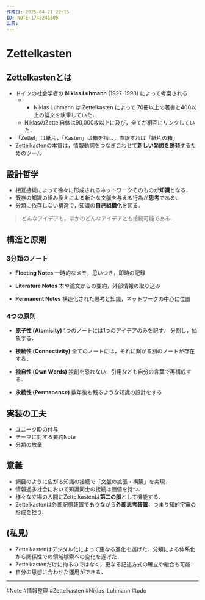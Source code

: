 ```yaml
---
作成日: 2025-04-21 22:15
ID: NOTE-1745241305
出典:
---
```


# Zettelkasten

## Zettelkastenとは

- ドイツの社会学者の **Niklas Luhmann** (1927-1998) によって考案される 
	- - Niklas Luhmann は Zettelkasten によって 70冊以上の著書と400以上の論文を執筆していた．
	- NiklasのZettel自体は90,000枚以上に及び，全てが相互にリンクしていた．
- 「Zettel」は紙片，「Kasten」は箱を指し，直訳すれば「紙片の箱」
- Zettelkastenの本質は，情報動詞をつなぎ合わせて**新しい発想を誘発**するためのツール
## 設計哲学

- 相互接続によって徐々に形成されるネットワークそのものが**知識**となる．
- 既存の知識の組み換えによる新たな文脈を与える行為が**思考**である．
- 分類に依存しない構造で，知識の**自己組織化**を図る．

> どんなアイデアも，ほかのどんなアイデアとも接続可能である．

## 構造と原則

### 3分類のノート

- **Fleeting Notes**
	一時的なメモ，思いつき，即時の記録

- **Literature Notes**
	本や論文からの要約，外部情報の取り込み

- **Permanent Notes**
	構造化された思考と知識，ネットワークの中心に位置
### 4つの原則

- **原子性 (Atomicity)**
	1つのノートには1つのアイデアのみを記す．
	分割し，抽象する．

- **接続性 (Connectivity)**
	全てのノートには，それに繋がる別のノートが存在する．

- **独自性 (Own Words)**
	独創を恐れない．引用なども自分の言葉で再構成する．

- **永続性 (Permanence)**
	数年後も残るような知識の設計をする

## 実装の工夫

- ユニークIDの付与
- テーマに対する要約Note
- 分類の放棄

## 意義

- 網目のように広がる知識の接続で「文脈の拡張・構築」を実現．
- 情報過多社会において知識同士の接続は価値を持つ．
- 様々な立場の人間にZettelkastenは**第二の脳**として機能する．
- Zettelkastenは外部記憶装置でありながら**外部思考装置**，つまり知的宇宙の形成を担う．

## (私見)

- Zettelkastenはデジタル化によって更なる進化を遂げた．分類による体系化から関係性での領域検索への変化を遂げた．
- Zettelkastenだけに拘るのではなく，更なる記述方式の確立や融合も可能．
- 自分の思想に合わせた運用ができる．
---
#Note #情報整理 #Zettelkasten #Niklas_Luhmann #todo